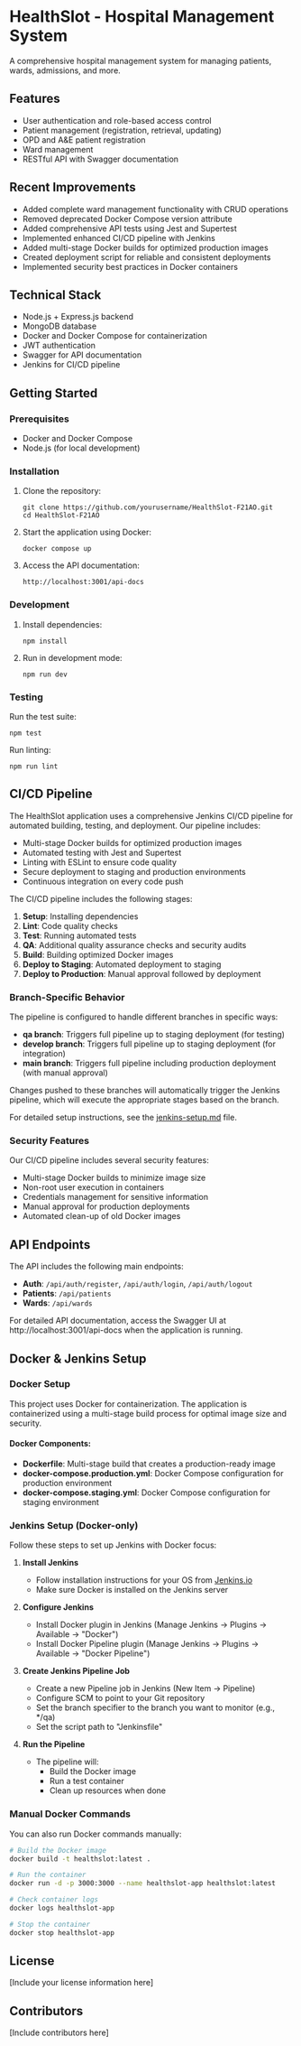 # HealthSlot - Hospital Management System

A comprehensive hospital management system for managing patients, wards, admissions, and more.

## Features

- User authentication and role-based access control
- Patient management (registration, retrieval, updating)
- OPD and A&E patient registration
- Ward management
- RESTful API with Swagger documentation

## Recent Improvements

- Added complete ward management functionality with CRUD operations
- Removed deprecated Docker Compose version attribute
- Added comprehensive API tests using Jest and Supertest
- Implemented enhanced CI/CD pipeline with Jenkins
- Added multi-stage Docker builds for optimized production images
- Created deployment script for reliable and consistent deployments
- Implemented security best practices in Docker containers

## Technical Stack

- Node.js + Express.js backend
- MongoDB database
- Docker and Docker Compose for containerization
- JWT authentication
- Swagger for API documentation
- Jenkins for CI/CD pipeline

## Getting Started

### Prerequisites

- Docker and Docker Compose
- Node.js (for local development)

### Installation

1. Clone the repository:
   ```
   git clone https://github.com/yourusername/HealthSlot-F21AO.git
   cd HealthSlot-F21AO
   ```

2. Start the application using Docker:
   ```
   docker compose up
   ```

3. Access the API documentation:
   ```
   http://localhost:3001/api-docs
   ```

### Development

1. Install dependencies:
   ```
   npm install
   ```

2. Run in development mode:
   ```
   npm run dev
   ```

### Testing

Run the test suite:
```
npm test
```

Run linting:
```
npm run lint
```

## CI/CD Pipeline

The HealthSlot application uses a comprehensive Jenkins CI/CD pipeline for automated building, testing, and deployment. Our pipeline includes:

- Multi-stage Docker builds for optimized production images
- Automated testing with Jest and Supertest
- Linting with ESLint to ensure code quality
- Secure deployment to staging and production environments
- Continuous integration on every code push

The CI/CD pipeline includes the following stages:
1. **Setup**: Installing dependencies
2. **Lint**: Code quality checks
3. **Test**: Running automated tests
4. **QA**: Additional quality assurance checks and security audits
5. **Build**: Building optimized Docker images
6. **Deploy to Staging**: Automated deployment to staging
7. **Deploy to Production**: Manual approval followed by deployment

### Branch-Specific Behavior

The pipeline is configured to handle different branches in specific ways:

- **qa branch**: Triggers full pipeline up to staging deployment (for testing)
- **develop branch**: Triggers full pipeline up to staging deployment (for integration)
- **main branch**: Triggers full pipeline including production deployment (with manual approval)

Changes pushed to these branches will automatically trigger the Jenkins pipeline, which will execute the appropriate stages based on the branch.

For detailed setup instructions, see the [jenkins-setup.md](jenkins-setup.md) file.

### Security Features

Our CI/CD pipeline includes several security features:
- Multi-stage Docker builds to minimize image size
- Non-root user execution in containers
- Credentials management for sensitive information
- Manual approval for production deployments
- Automated clean-up of old Docker images

## API Endpoints

The API includes the following main endpoints:

- **Auth**: `/api/auth/register`, `/api/auth/login`, `/api/auth/logout`
- **Patients**: `/api/patients`
- **Wards**: `/api/wards`

For detailed API documentation, access the Swagger UI at http://localhost:3001/api-docs when the application is running.

## Docker & Jenkins Setup

### Docker Setup

This project uses Docker for containerization. The application is containerized using a multi-stage build process for optimal image size and security.

#### Docker Components:
- **Dockerfile**: Multi-stage build that creates a production-ready image
- **docker-compose.production.yml**: Docker Compose configuration for production environment
- **docker-compose.staging.yml**: Docker Compose configuration for staging environment

### Jenkins Setup (Docker-only)

Follow these steps to set up Jenkins with Docker focus:

1. **Install Jenkins**
   - Follow installation instructions for your OS from [Jenkins.io](https://www.jenkins.io/doc/book/installing/)
   - Make sure Docker is installed on the Jenkins server

2. **Configure Jenkins**
   - Install Docker plugin in Jenkins (Manage Jenkins → Plugins → Available → "Docker")
   - Install Docker Pipeline plugin (Manage Jenkins → Plugins → Available → "Docker Pipeline")

3. **Create Jenkins Pipeline Job**
   - Create a new Pipeline job in Jenkins (New Item → Pipeline)
   - Configure SCM to point to your Git repository
   - Set the branch specifier to the branch you want to monitor (e.g., */qa)
   - Set the script path to "Jenkinsfile"

4. **Run the Pipeline**
   - The pipeline will:
     - Build the Docker image
     - Run a test container
     - Clean up resources when done

### Manual Docker Commands

You can also run Docker commands manually:

```bash
# Build the Docker image
docker build -t healthslot:latest .

# Run the container
docker run -d -p 3000:3000 --name healthslot-app healthslot:latest

# Check container logs
docker logs healthslot-app

# Stop the container
docker stop healthslot-app
```

## License

[Include your license information here]

## Contributors

[Include contributors here]